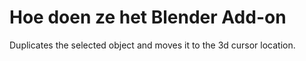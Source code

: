 # Hoe doen ze het Blender Add-on

Duplicates the selected object and moves it to the 3d cursor location.
